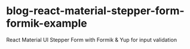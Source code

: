 # blog-react-material-stepper-form-formik-example
React Material UI Stepper Form with Formik &amp; Yup for input validation
